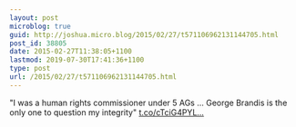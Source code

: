 ```yaml
---
layout: post
microblog: true
guid: http://joshua.micro.blog/2015/02/27/t571106962131144705.html
post_id: 38805
date: 2015-02-27T11:38:05+1100
lastmod: 2019-07-30T17:41:36+1100
type: post
url: /2015/02/27/t571106962131144705.html
---
```

"I was a human rights commissioner under 5 AGs ... George Brandis is the only one to question my integrity" [t.co/cTciG4PYL...](http://t.co/cTciG4PYL8)
